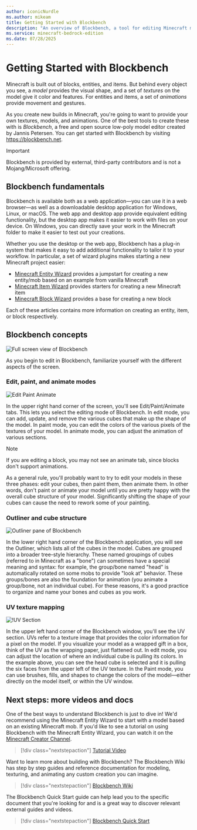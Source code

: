 ```yaml
---
author: iconicNurdle
ms.author: mikeam
title: Getting Started with Blockbench
description: "An overview of Blockbench, a tool for editing Minecraft models, textures, and animations"
ms.service: minecraft-bedrock-edition
ms.date: 07/28/2025
---
```


# Getting Started with Blockbench

Minecraft is built out of blocks, entities, and items. But behind every object you see, a _model_ provides the visual shape, and a set of _textures_ on the model give it color and features. For entities and items, a set of _animations_ provide movement and gestures.

As you create new builds in Minecraft, you're going to want to provide your own textures, models, and animations. One of the best tools to create these with is _Blockbench_, a free and open source low-poly model editor created by Jannis Petersen. You can get started with Blockbench by visiting <https://blockbench.net>.

>[!IMPORTANT]
>Blockbench is provided by external, third-party contributors and is not a Mojang/Microsoft offering.

## Blockbench fundamentals

Blockbench is available both as a web application&mdash;you can use it in a web browser&mdash;as well as a downloadable desktop application for Windows, Linux, or macOS. The web app and desktop app provide equivalent editing functionality, but the desktop app makes it easier to work with files on your device. On Windows, you can directly save your work in the Minecraft folder to make it easier to test out your creations.

Whether you use the desktop or the web app, Blockbench has a plug-in system that makes it easy to add additional functionality to tailor it to your workflow. In particular, a set of wizard plugins makes starting a new Minecraft project easier:

* [Minecraft Entity Wizard](./MinecraftEntityWizard.md) provides a jumpstart for creating a new entity/mob based on an example from vanilla Minecraft
* [Minecraft Item Wizard](./MinecraftItemWizard.md) provides starters for creating a new Minecraft item
* [Minecraft Block Wizard](./MinecraftItemWizard.md) provides a base for creating a new block

Each of these articles contains more information on creating an entity, item, or block respectively.

## Blockbench concepts

![Full screen view of Blockbench](./Media/IntroToBlockbench/blockbench_full.png)

As you begin to edit in Blockbench, familiarize yourself with the different aspects of the screen.

### Edit, paint, and animate modes

![Edit Paint Animate](./Media/IntroToBlockbench/editpaintanimate.png)

In the upper right hand corner of the screen, you'll see Edit/Paint/Animate tabs. This lets you select the editing mode of Blockbench. In edit mode, you can add, update, and remove the various cubes that make up the shape of the model. In paint mode, you can edit the colors of the various pixels of the textures of your model. In animate mode, you can adjust the animation of various sections.

> [!NOTE]
> If you are editing a block, you may not see an animate tab, since blocks don't support animations.

As a general rule, you'll probably want to try to edit your models in these three phases: edit your cubes, then paint them, then animate them. In other words, don't paint or animate your model until you are pretty happy with the overall cube structure of your model. Significantly shifting the shape of your cubes can cause the need to rework some of your painting.

### Outliner and cube structure

![Outliner pane of Blockbench](./Media/IntroToBlockbench/outliner.png)

In the lower right hand corner of the Blockbench application, you will see the Outliner, which lists all of the cubes in the model. Cubes are grouped into a broader tree-style hierarchy. These named groupings of cubes (referred to in Minecraft as a "bone") can sometimes have a special meaning and syntax: for example, the group/bone named "head" is automatically rotated on some mobs to provide "look at" behavior. These groups/bones are also the foundation for animation (you animate a group/bone, not an individual cube). For these reasons, it's a good practice to organize and name your bones and cubes as you work.

### UV texture mapping

![!UV Section](./Media/IntroToBlockbench/uv.png)

In the upper left hand corner of the Blockbench window, you'll see the UV section. UVs refer to a texture image that provides the color information for a pixel on the model. If you visualize your model as a wrapped gift in a box, think of the UV as the wrapping paper, just flattened out. In edit mode, you can adjust the location of where an individual cube is pulling its colors. In the example above, you can see the head cube is selected and it is pulling the six faces from the upper left of the UV texture. In the Paint mode, you can use brushes, fills, and shapes to change the colors of the model&mdash;either directly on the model itself, or within the UV window.

## Next steps: more videos and docs

One of the best ways to understand Blockbench is just to dive in! We'd recommend using the Minecraft Entity Wizard to start with a model based on an existing Minecraft mob. If you'd like to see a tutorial on using Blockbench with the Minecraft Entity Wizard, you can watch it on the [Minecraft Creator Channel](https://aka.ms/mcv).

> [!div class="nextstepaction"]
> [Tutorial Video](https://www.youtube.com/watch?v=OdZlKpLOkj4)

Want to learn more about building with Blockbench? The Blockbench Wiki has step by step guides and reference documentation for modeling, texturing, and animating any custom creation you can imagine.

> [!div class="nextstepaction"]
> [Blockbench Wiki](https://www.blockbench.net/wiki/)

The Blockbench Quick Start guide can help lead you to the specific document that you're looking for and is a great way to discover relevant external guides and videos.

> [!div class="nextstepaction"]
> [Blockbench Quick Start](https://www.blockbench.net/quickstart)
